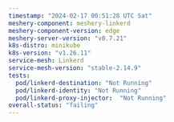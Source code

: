 ```yaml
---
timestamp: "2024-02-17 00:51:28 UTC Sat"
meshery-component: meshery-linkerd
meshery-component-version: edge
meshery-server-version: "v0.7.21"
k8s-distro: minikube
k8s-version: "v1.26.11"
service-mesh: Linkerd
service-mesh-version: "stable-2.14.9"
tests:
  pod/linkerd-destination: "Not Running"
  pod/linkerd-identity: "Not Running"
  pod/linkerd-proxy-injector:  "Not Running"
overall-status: "failing"
---
```

